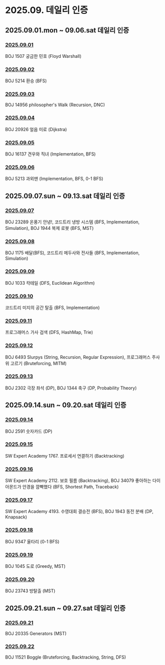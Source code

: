 # 2025.09. 데일리 인증

## 2025.09.01.mon ~ 09.06.sat 데일리 인증

### [2025.09.01](https://github.com/jwelyl/daily_certification/blob/main/2025/09/01/25_09_01_daily_certification.md)
BOJ 1507 궁금한 민호 (Floyd Warshall)

### [2025.09.02](https://github.com/jwelyl/daily_certification/blob/main/2025/09/02/25_09_02_daily_certification.md)
BOJ 5214 환승 (BFS)

### [2025.09.03](https://github.com/jwelyl/daily_certification/blob/main/2025/09/03/25_09_03_daily_certification.md)
BOJ 14956 philosopher's Walk (Recursion, DNC)

### [2025.09.04](https://github.com/jwelyl/daily_certification/blob/main/2025/09/04/25_09_04_daily_certification.md)
BOJ 20926 얼음 미로 (Dijkstra)

### [2025.09.05](https://github.com/jwelyl/daily_certification/blob/main/2025/09/05/25_09_05_daily_certification.md)
BOJ 16137 견우와 직녀 (Implementation, BFS)

### [2025.09.06](https://github.com/jwelyl/daily_certification/blob/main/2025/09/06/25_09_06_daily_certification.md)
BOJ 5213 과외맨 (Implementation, BFS, 0-1 BFS)

## 2025.09.07.sun ~ 09.13.sat 데일리 인증

### [2025.09.07](https://github.com/jwelyl/daily_certification/blob/main/2025/09/07/25_09_07_daily_certification.md)
BOJ 23289 온풍기 안녕!, 코드트리 냉방 시스템 (BFS, Implementation, Simulation), BOJ 1944 복제 로봇 (BFS, MST)

### [2025.09.08](https://github.com/jwelyl/daily_certification/blob/main/2025/09/08/25_09_08_daily_certification.md)
BOJ 1175 배달(BFS), 코드트리 메두사와 전사들 (BFS, Implementation, Simulation)

### [2025.09.09](https://github.com/jwelyl/daily_certification/blob/main/2025/09/09/25_09_09_daily_certification.md)
BOJ 1033 칵테일 (DFS, Euclidean Algorithm)

### [2025.09.10](https://github.com/jwelyl/daily_certification/blob/main/2025/09/10/25_09_10_daily_certification.md)
코드트리 미지의 공간 탈출 (BFS, Implementation)

### [2025.09.11](https://github.com/jwelyl/daily_certification/blob/main/2025/09/11/25_09_11_daily_certification.md)
프로그래머스 가사 검색 (DFS, HashMap, Trie)

### [2025.09.12](https://github.com/jwelyl/daily_certification/blob/main/2025/09/12/25_09_12_daily_certification.md)
BOJ 6493 Slurpys (String, Recursion, Regular Expression), 프로그래머스 주사위 고르기 (Bruteforcing, MITM)

### [2025.09.13](https://github.com/jwelyl/daily_certification/blob/main/2025/09/13/25_09_13_daily_certification.md)
BOJ 2302 극장 좌석 (DP), BOJ 1344 축구 (DP, Probability Theory)

## 2025.09.14.sun ~ 09.20.sat 데일리 인증

### [2025.09.14](https://github.com/jwelyl/daily_certification/blob/main/2025/09/14/25_09_14_daily_certification.md)
BOJ 2591 숫자카드 (DP)

### [2025.09.15](https://github.com/jwelyl/daily_certification/blob/main/2025/09/15/25_09_15_daily_certification.md)
SW Expert Academy 1767. 프로세서 연결하기 (Backtracking)

### [2025.09.16](https://github.com/jwelyl/daily_certification/blob/main/2025/09/16/25_09_16_daily_certification.md)
SW Expert Academy 2112. 보호 필름 (Backtracking), BOJ 34079 좋아하는 다이아몬드가 안경을 깜빡했다 (BFS, Shortest Path, Traceback)

### [2025.09.17](https://github.com/jwelyl/daily_certification/blob/main/2025/09/17/25_09_17_daily_certification.md)
SW Expert Academy 4193. 수영대회 결승전 (BFS), BOJ 1943 동전 분배 (DP, Knapsack)

### [2025.09.18](https://github.com/jwelyl/daily_certification/blob/main/2025/09/18/25_09_18_daily_certification.md)
BOJ 9347 울타리 (0-1 BFS)

### [2025.09.19](https://github.com/jwelyl/daily_certification/blob/main/2025/09/19/25_09_19_daily_certification.md)
BOJ 1045 도로 (Greedy, MST)

### [2025.09.20](https://github.com/jwelyl/daily_certification/blob/main/2025/09/20/25_09_20_daily_certification.md)
BOJ 23743 방탈출 (MST)

## 2025.09.21.sun ~ 09.27.sat 데일리 인증

### [2025.09.21](https://github.com/jwelyl/daily_certification/blob/main/2025/09/21/25_09_21_daily_certification.md)
BOJ 20335 Generators (MST)

### [2025.09.22](https://github.com/jwelyl/daily_certification/blob/main/2025/09/22/25_09_22_daily_certification.md)
BOJ 11521 Boggle (Bruteforcing, Backtracking, String, DFS)
